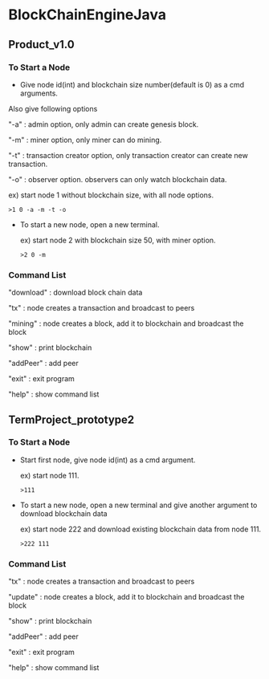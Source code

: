 # BlockChainEngineJava

## Product_v1.0
### To Start a Node
* Give node id(int) and blockchain size number(default is 0) as a cmd arguments.

Also give following options

"-a" : admin option, only admin can create genesis block.

"-m" : miner option, only miner can do mining.

"-t" : transaction creator option, only transaction creator can create new transaction.

"-o" : observer option. observers can only watch blockchain data.

  ex) start node 1 without blockchain size, with all node options.

  <code>>1 0 -a -m -t -o</code>

* To start a new node, open a new terminal.

  ex) start node 2 with blockchain size 50, with miner option.

  <code>>2 0 -m</code>

### Command List
"download" : download block chain data

"tx"     : node creates a transaction and broadcast to peers

"mining" : node creates a block, add it to blockchain and broadcast the block

"show"   : print blockchain

"addPeer" : add peer

"exit"   : exit program

"help"   : show command list





## TermProject_prototype2
### To Start a Node
* Start first node, give node id(int) as a cmd argument.

  ex) start node 111.

  <code>>111</code>

* To start a new node, open a new terminal and give another argument to download blockchain data

  ex) start node 222 and download existing blockchain data from node 111.

  <code>>222 111</code>

### Command List
"tx"     : node creates a transaction and broadcast to peers

"update" : node creates a block, add it to blockchain and broadcast the block

"show"   : print blockchain

"addPeer" : add peer

"exit"   : exit program

"help"   : show command list

